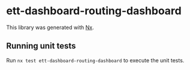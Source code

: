 # ett-dashboard-routing-dashboard

This library was generated with [Nx](https://nx.dev).

## Running unit tests

Run `nx test ett-dashboard-routing-dashboard` to execute the unit tests.

